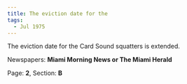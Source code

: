 ```yaml
---  
title: The eviction date for the  
tags:  
  - Jul 1975  
---  
```

  
The eviction date for the Card Sound squatters is extended.  
  
Newspapers: **Miami Morning News or The Miami Herald**  
  
Page: **2**, Section: **B** 
